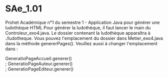 # SAe_1.01
Prohet Académique n°1 du semestre 1 - Application Java pour générer une ludothèque HTML
Pour générer la ludothèque, il faut lancer le main du Controleur_exo4.java. 
Le dossier contenant la ludothèque apparaîtra à ./ludotheque. 
Vous pouvez l'emplacement du dossier dans Metier_exo4.java dans la méthode genererPages(). 
Veuillez aussi à changer l'emplacement dans :
<br/>

GeneratioPageAccueil.generer()<br/>;
GeneratioPageAuteur.generer()<br/>;
GeneratioPageEditeur.generer()

